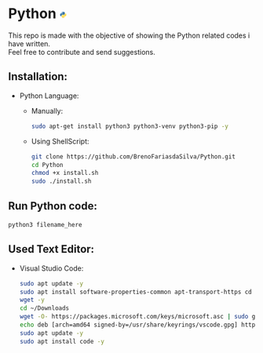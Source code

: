 # Python <img src="https://github.com/devicons/devicon/blob/master/icons/python/python-original.svg"  width="3%" height="3%">
This repo is made with the objective of showing the Python related codes i have written. \
Feel free to contribute and send suggestions.

## Installation:
* Python Language:

	* Manually:
		```bash
		sudo apt-get install python3 python3-venv python3-pip -y
		```

	* Using ShellScript:
		```bash
		git clone https://github.com/BrenoFariasdaSilva/Python.git
		cd Python
		chmod +x install.sh
		sudo ./install.sh
		```

## Run Python code:
```bash
python3 filename_here
```

## Used Text Editor:
* Visual Studio Code:
	```bash
	sudo apt update -y
	sudo apt install software-properties-common apt-transport-https cd ~/Downloads
	wget -y
	cd ~/Downloads
	wget -O- https://packages.microsoft.com/keys/microsoft.asc | sudo gpg --dearmor | sudo tee /usr/share/keyrings/vscode.gpg
	echo deb [arch=amd64 signed-by=/usr/share/keyrings/vscode.gpg] https://packages.microsoft.com/repos/vscode stable main | sudo tee /etc/apt/sources.list.d/vscode.list
	sudo apt update -y
	sudo apt install code -y
	```
